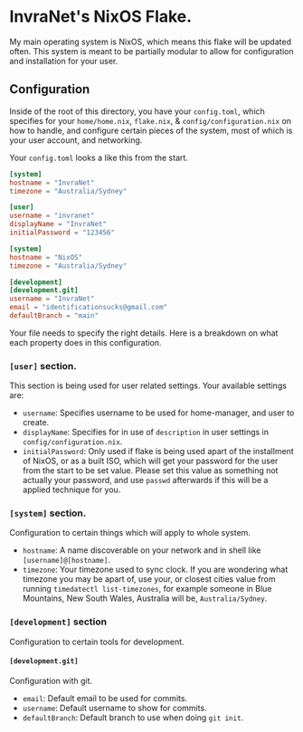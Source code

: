 # InvraNet's NixOS Flake.
My main operating system is NixOS, which means this flake will be updated often.
This system is meant to be partially modular to allow for configuration and installation for your user.

## Configuration
Inside of the root of this directory, you have your ``config.toml``, which specifies for your ``home/home.nix``, ``flake.nix``, & ``config/configuration.nix`` on how to handle, and configure certain pieces of the system, most of which is your user account, and networking.

Your ``config.toml`` looks a like this from the start.
```toml
[system]
hostname = "InvraNet"
timezone = "Australia/Sydney"

[user]
username = "invranet"
displayName = "InvraNet"
initialPassword = "123456"

[system]
hostname = "NixOS"
timezone = "Australia/Sydney"

[development]
[development.git]
username = "InvraNet"
email = "identificationsucks@gmail.com"
defaultBranch = "main"
```
Your file needs to specify the right details. Here is a breakdown on what each property does in this configuration.

### ``[user]`` section.
This section is being used for user related settings.
Your available settings are:
  * ``username``: Specifies username to be used for home-manager, and user to create.
  * ``displayName``: Specifies for in use of ``description`` in user settings in ``config/configuration.nix``.
  * ``initialPassword``: Only used if flake is being used apart of the installment of NixOS, or as a built ISO, which will get your password for the user from the start to be set value. Please set this value as something not actually your password, and use ``passwd`` afterwards if this will be a applied technique for you.

### ``[system]`` section.
Configuration to certain things which will apply to whole system.
  * ``hostname``: A name discoverable on your network and in shell like ``[username]@[hostname]``.
  * ``timezone``: Your timezone used to sync clock. If you are wondering what timezone you may be apart of, use your, or closest cities value from running ``timedatectl list-timezones``, for example someone in Blue Mountains, New South Wales, Australia will be, ``Australia/Sydney``.

### ``[development]`` section
Configuration to certain tools for development.

#### ``[development.git]``
Configuration with git.
  * ``email``: Default email to be used for commits.
  * ``username``: Default username to show for commits.
  * ``defaultBranch``: Default branch to use when doing ``git init``.

